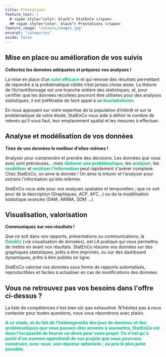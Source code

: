 ```yaml
---
title: Prestations
feature_text: |
  # <span style="color: black"> StatEnCo </span>
  ## <span style="color: black"> Prestations </span>
feature_image: "/assets/image1.jpg"
excerpt: "categories"
aside: false
---
```



## Mise en place ou amélioration de vos suivis

**Collectez les données adéquates et préparez vos analyses !**

La mise en place d’un <span style="color: #05bf85">**suivi efficace**</span> et qui renvoie des résultats permettant de répondre à la problématique ciblée n’est jamais chose aisée. La théorie de l’échantillonnage est une branche entière des statistiques, et, pour certifier que les données récoltées pourront être utilisées pour des analyses statistiques, il est préférable de faire appel à un <span style="color: #05bf85">**biostatisticien**</span>. 

En nous appuyant sur votre expertise de la population d’intérêt et sur la problématique de votre étude, StatEnCo vous aide à définir le nombre de relevés qu’il vous faut, leur emplacement spatial et les mesures à effectuer. 


## Analyse et modélisation de vos données

**Tirez de vos données le meilleur d'elles-mêmes !**

Analyser pour comprendre et prendre des décisions. Les données que vous avez sont précieuses... mais <span style="color: #05bf85">**élaborer une problématique**</span>, les <span style="color: #05bf85">**analyser**</span>, les <span style="color: #05bf85">**modéliser**</span> et <span style="color: #05bf85">**restituer l'information**</span> peut rapidement s'avérer complexe. Chez StatEnCo, on aime la donnée ! On aime la triturer et l'analyser pour extraire l'information qu'elle referme. 

StatEnCo vous aide pour vos analyses spatiales et temporelles ; que ce soit pour de la description (Graphiques, ACP, AFC...) ou de la modélisation statistique avancée (GAM, ARIMA, SDM ...). 



## Visualisation, valorisation 

**Communiquez sur vos résultats !**

Que ce soit dans vos rapports, présentations ou communications, la <span style="color: #05bf85">**DataViz**</span> (=la visualisation de données), est LA pratique qui vous permettra de mettre en avant vos résultats. StatEnCo résume vos données sur des graphiques statistiques, prêts à être imprimés, ou sur des dashboard dynamiques, prêts à être publiés en ligne.

StatEnCo valorise vos données sous forme de rapports automatisés, reproductibles et faciles à actualiser en cas de modifications des données.


## Vous ne retrouvez pas vos besoins dans l'offre ci-dessus ?

La liste de compétences n'est bien sûr pas exhaustive. N'hésitez pas à nous contacter pour toutes questions, nous vous répondrons avec plaisir.  


<span style="color: #05bf85">**A ce stade, et du fait de l'hétérogénéité des jeux de données et des problématiques que vous pouvez-être amenés à soumettre, StatEnCo est dans l'incapacité de fournir un devis pour votre projet. Ce n'est qu'à partir d'un examen approfondi de vos projets que nous pourrons construire, avec vous, une réponse optimisée ; au prix le plus juste possible.**</span> 
